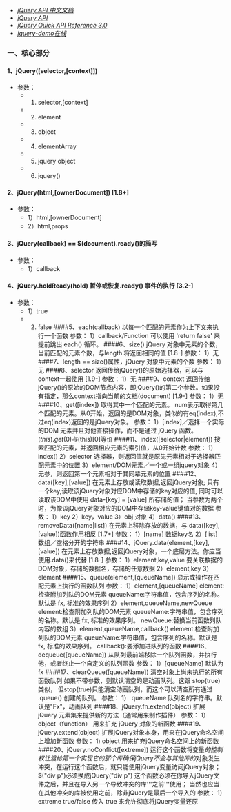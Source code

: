 * [*jQuery API 中文文档*](http://jquery.cuishifeng.cn/jQuery_html_ownerDocument.html)
* [*jQuery API*](http://www.css88.com/jqapi-1.9/)
* [*jQuery Quick API Reference 3.0*](https://oscarotero.com/jquery/)
* [*jquery-demo在线*](http://www.365mini.com/diy.php?f=jquery-selector-demo)

### 一、核心部分

#### 1、jQuery([selector,[context]]) 
* 参数：	
	* 1) selector,[context]
	* 2) element
	* 3) object
	* 4) elementArray
	* 5) jquery object
	* 6) jquery() 

#### 2、jQuery(html,[ownerDocument]) [1.8+]
* 参数： 	
	* 1）html,[ownerDocument]
	* 2）html,props

#### 3、jQuery(callback) == $(document).ready()的简写
* 参数：	
	* 1）callback

#### 4、jQuery.holdReady(hold) 暂停或恢复.ready() 事件的执行 [3.2-]
* 参数：	
	* 1）true
	* 2) false
####5、each(callback) 以每一个匹配的元素作为上下文来执行一个函数
参数：	1）callback/Function
可以使用 'return false' 来提前跳出 each() 循环。
####6、size() jQuery 对象中元素的个数，当前匹配的元素个数，与length 将返回相同的值 [1.8-]
参数：	1）无
####7、length == size()属性，jQuery 对象中元素的个数
参数：	1）无
####8、selector 返回传给jQuery()的原始选择器，可以与context一起使用 [1.9-]
参数：	1）无
####9、context 返回传给jQuery()的原始的DOM节点内容，即jQuery()的第二个参数。如果没有指定，那么context指向当前的文档(document) [1.9-]
参数：	1）无
####10、get([index]) 取得其中一个匹配的元素。 num表示取得第几个匹配的元素。从0开始，返回的是DOM对象，类似的有eq(index),不过eq(index)返回的是jQuery对象。
参数：	1）[index]／选择一个实际的DOM 元素并且对他直接操作，而不是通过 jQuery 函数。$(this).get(0)与$(this)[0]等价
####11、index([selector|element]) 搜索匹配的元素，并返回相应元素的索引值，从0开始计数
参数：	1）index()
		2）selector 选择器，则返回值就是原先元素相对于选择器匹配元素中的位置
		3）element/DOM元素／一个或一组jquery对象
		4）无参，则返回第一个元素相对于其同辈元素的位置
####12、data([key],[value]) 在元素上存放或读取数据,返回jQuery对象; 只有一个key,读取该jQuery对象对应DOM中存储的key对应的值,
		同时可以读取该DOM中使用 data-[key] = [value] 所存储的值；
		当参数为两个时，为像该jQuery对象对应的DOM中存储key-value键值对的数据
参数：	1）key
		2）key，value
		3）obj 对象
		4）data()
####13、removeData([name|list]) 在元素上移除存放的数据，与 data([key], [value])函数作用相反 [1.7+]
参数：	1）[name] 数据key名
		2）[list] 数组／空格分开的字符串
####14、jQuery.data(element,[key],[value]) 在元素上存放数据,返回jQuery对象，一个底层方法。你应当使用.data()来代替 [1.8-]
参数：	1）element,key,value
			要关联数据的DOM对象，存储的数据名，存储的任意数据
		2）element,key
		3）element
####15、queue(element,[queueName]) 显示或操作在匹配元素上执行的函数队列
参数：	1）element,[queueName]
			element:检查附加列队的DOM元素
			queueName:字符串值，包含序列的名称。默认是 fx, 标准的效果序列
		2）element,queueName,newQueue
			element:检查附加列队的DOM元素
			queueName:字符串值，包含序列的名称。默认是 fx, 标准的效果序列。
			newQueue:替换当前函数列队内容的数组
		3）element,queueName,callback()
			element:检查附加列队的DOM元素
			queueName:字符串值，包含序列的名称。默认是 fx, 标准的效果序列。
			callback():要添加进队列的函数
####16、dequeue([queueName]) 从队列最前端移除一个队列函数，并执行他，或者终止一个自定义的队列函数
参数：	1）[queueName] 默认为fx
####17、clearQueue([queueName]) 清空对象上尚未执行的所有函数队列
			如果不带参数，则默认清空的是动画队列。这跟 stop(true)类似，
			但stop(true)只能清空动画队列，而这个可以清空所有通过 .queue() 创建的队列。
参数： 	1） queueName 
			队列名的字符串。默认是"Fx"，动画队列
####18、jQuery.fn.extend(object) 扩展 jQuery 元素集来提供新的方法（通常用来制作插件）
参数：	1）object（function）
			用来扩充 jQuery 对象的新函数
####19、jQuery.extend(object) 扩展jQuery对象本身，用来在jQuery命名空间上增加新函数
参数：	1) object
			用来扩充jQuery命名空间上的新函数
####20、jQuery.noConflict([extreme])  运行这个函数将变量$的控制权让渡给第一个实现它的那个库
			确保jQuery不会与其他库的$对象发生冲突，在运行这个函数后，就只能使用jQuery变量访问jQuery对象；$("div p")必须换成jQuery("div p")
			这个函数必须在你导入jQuery文件之后，并且在导入另一个导致冲突的库'''之前'''使用；
			当然也应当在其他冲突的库被使用之前，除非jQuery是最后一个导入的
参数：	1）extreme 
			true/false
			传入 true 来允许彻底将jQuery变量还原

